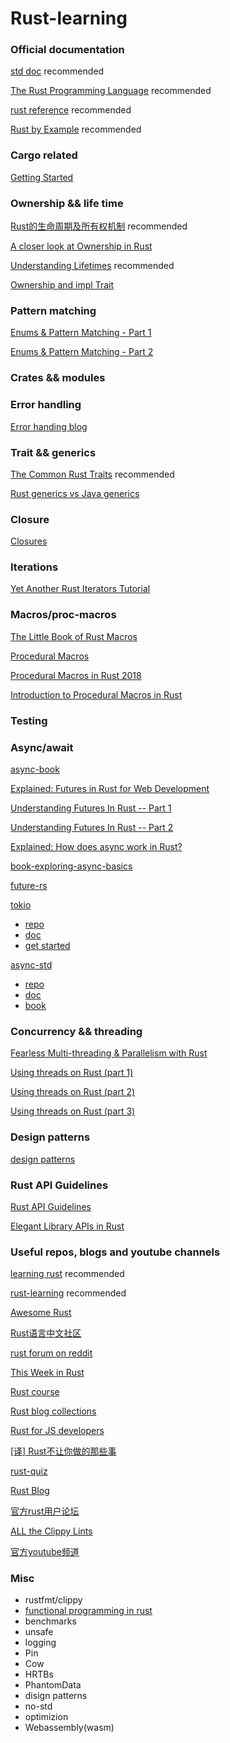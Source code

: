 # Rust-learning

### Official documentation

[std doc](https://doc.rust-lang.org/std/index.html) recommended

[The Rust Programming Language](https://doc.rust-lang.org/book/index.html) recommended

[rust reference](https://doc.rust-lang.org/reference/introduction.html) recommended

[Rust by Example](https://doc.rust-lang.org/stable/rust-by-example/) recommended

### Cargo related

[Getting Started](https://doc.rust-lang.org/cargo/getting-started/)

### Ownership && life time

[Rust的生命周期及所有权机制](https://lunaspring.com/2019/02/27/rust_ownership_lifetime/) recommended

[A closer look at Ownership in Rust](https://blog.thoughtram.io/ownership-in-rust/)

[Understanding Lifetimes](https://rniczh.github.io/blog/lifetimes-intro/) recommended

[Ownership and impl Trait](https://tech.fpcomplete.com/rust/ownership-and-impl-trait)

### Pattern matching

[Enums & Pattern Matching - Part 1](https://oribenshir.github.io/afternoon_rusting//blog/enum-and-pattern-matching-part-1)

[Enums & Pattern Matching - Part 2](https://oribenshir.github.io/afternoon_rusting//blog/enum-and-pattern-matching-part-2)

### Crates && modules

### Error handling

[Error handing blog](https://medium.com/learning-rust/rust-error-handling-72a8e036dd3)

### Trait && generics

[The Common Rust Traits](https://stevedonovan.github.io/rustifications/2018/09/08/common-rust-traits.html) recommended

[Rust generics vs Java generics](https://fasterthanli.me/blog/2019/rust-vs-java-generics/)

### Closure

[Closures](https://oribenshir.github.io/afternoon_rusting/blog/closures)

### Iterations

[Yet Another Rust Iterators Tutorial](https://dev.to/dandyvica/yarit-yet-another-rust-iterators-tutorial-46dk)

### Macros/proc-macros

[The Little Book of Rust Macros](https://danielkeep.github.io/tlborm/book/README.html)

[Procedural Macros](https://doc.rust-lang.org/reference/procedural-macros.html)

[Procedural Macros in Rust 2018](https://blog.rust-lang.org/2018/12/21/Procedural-Macros-in-Rust-2018.html)

[Introduction to Procedural Macros in Rust](https://tinkering.xyz/introduction-to-proc-macros/)

### Testing

### Async/await

[async-book](https://rust-lang.github.io/async-book/index.html)

[Explained: Futures in Rust for Web Development](https://itnext.io/explained-rust-futures-for-web-development-b1d0632490e7)

[Understanding Futures In Rust -- Part 1](https://www.viget.com/articles/understanding-futures-in-rust-part-1/)

[Understanding Futures In Rust -- Part 2](https://www.viget.com/articles/understanding-futures-is-rust-part-2/)

[Explained: How does async work in Rust?](https://dev.to/gruberb/explained-how-does-async-work-in-rust-46f8)

[book-exploring-async-basics](https://cfsamson.github.io/book-exploring-async-basics/)

[future-rs](https://github.com/rust-lang-nursery/futures-rs/)

[tokio](https://github.com/tokio-rs/tokio)
- [repo](https://github.com/tokio-rs/tokio)
- [doc](https://docs.rs/tokio/latest/tokio)
- [get started](https://tokio.rs/docs/getting-started/hello-world/)

[async-std](https://github.com/async-rs/async-std)
- [repo](https://github.com/async-rs/async-std)
- [doc](https://docs.rs/async-std)
- [book](https://book.async.rs/)

### Concurrency && threading

[Fearless Multi-threading & Parallelism with Rust](https://averywagar.com/posts/2019/04/fearless-multi-threading-parallelism-with-rust/)

[Using threads on Rust (part 1)](https://dev.to/dandyvica/using-threads-on-rust-part-1-2gld)

[Using threads on Rust (part 2)](https://dev.to/dandyvica/using-threads-on-rust-part-2-1o62)

[Using threads on Rust (part 3)](https://dev.to/dandyvica/using-threads-on-rust-part-3-2bpf)

### Design patterns

[design patterns](https://github.com/rust-unofficial/patterns)

### Rust API Guidelines

[Rust API Guidelines](https://rust-lang-nursery.github.io/api-guidelines/)

[Elegant Library APIs in Rust](https://deterministic.space/elegant-apis-in-rust.html#use-iterators)

### Useful repos, blogs and youtube channels

[learning rust](https://learning-rust.github.io/docs/index.html) recommended

[rust-learning](https://github.com/ctjhoa/rust-learning) recommended

[Awesome Rust](https://github.com/rust-unofficial/awesome-rust)

[Rust语言中文社区](https://rust.cc/)

[rust forum on reddit](https://www.reddit.com/r/rust/new/)

[This Week in Rust](https://this-week-in-rust.org/)

[Rust course](https://www.snoyman.com/blog/2018/10/introducing-rust-crash-course)

[Rust blog collections](https://readrust.net/all/)

[Rust for JS developers](https://www.codegram.com/blog/rust-for-js-developers/)

[[译] Rust不让你做的那些事](https://zhuanlan.zhihu.com/p/62642244)

[rust-quiz](https://dtolnay.github.io/rust-quiz/1)

[Rust Blog](https://blog.rust-lang.org/)

[官方rust用户论坛](https://users.rust-lang.org/)

[ALL the Clippy Lints](https://rust-lang.github.io/rust-clippy/master/index.html)

[官方youtube频道](https://www.youtube.com/channel/UCaYhcUwRBNscFNUKTjgPFiA)

### Misc

- rustfmt/clippy
- [functional programming in rust](https://github.com/JasonShin/fp-core.rs)
- benchmarks
- unsafe
- logging
- Pin
- Cow
- HRTBs
- PhantomData
- disign patterns
- no-std
- optimizion
- Webassembly(wasm)
